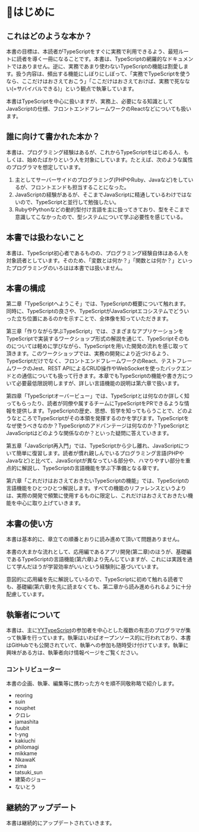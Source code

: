 # 🚧はじめに

## これはどのような本か？

本書の目標は、本読者がTypeScriptをすぐに実務で利用できるよう、最短ルートに読者を導く一冊になることです。本書は、TypeScriptの網羅的なドキュメントではありません。逆に、実務であまり使わないTypeScriptの機能は割愛します。扱う内容は、頻出する機能にしぼりにしぼって、「実務でTypeScriptを使うなら、ここだけはおさえておこう」「ここだけはおさえておけば、実務で死なない\(=サバイバルできる\)」という観点で執筆しています。

本書はTypeScriptを中心に扱いますが、実務上、必要になる知識としてJavaScriptの仕様、フロントエンドフレームワークのReactなどについても扱います。

## 誰に向けて書かれた本か？

本書は、プログラミング経験はあるが、これからTypeScriptをはじめる人、もしくは、始めたばかりという人を対象にしています。たとえば、次のような属性のプログラマを想定しています。

1. 主としてサーバーサイドのプログラミング\(PHPやRuby、Javaなど\)をしているが、フロントエンドも担当することになった。
2. JavaScriptの経験があるが、そこまでJavaScriptに精通しているわけではないので、TypeScriptと並行して勉強したい。
3. RubyやPythonなどの動的型付け言語を主に扱ってきており、型をそこまで意識してこなかったので、型システムについて学ぶ必要性を感じている。

## 本書では扱わないこと

本書は、TypeScript初心者であるものの、プログラミング経験自体はある人を対象読者としています。そのため、「変数とは何か？」「関数とは何か？」といったプログラミングのいろはは本書では扱いません。

## 本書の構成

第二章「TypeScriptへようこそ」では、TypeScriptの概要について触れます。同時に、TypeScriptの良さや、TypeScriptがJavaScriptエコシステムでどういった立ち位置にあるのかを示すことで、全体像を知っていただきます。

第三章「作りながら学ぶTypeScript」では、さまざまなアプリケーションをTypeScriptで実装するワークショップ形式の解説を通じて、TypeScriptそのものについては軽めに学びながら、TypeScriptを用いた開発の流れを感じ取って頂きます。このワークショップでは、実務の開発により近づけるよう、TypeScriptだけでなく、フロントエンドフレームワークのReact、テストフレームワークのJest、REST APIによるCRUD操作やWebSocketを使ったバックエンドとの通信についても扱って行きます。本章でもTypeScriptの機能や書き方について必要最低限説明しますが、詳しい言語機能の説明は第六章で扱います。

第四章「TypeScriptオーバービュー」では、TypeScriptとは何なのか詳しく知ってもらったり、読者が同僚や属するチームにTypeScriptをPRできるような情報を提供します。TypeScriptの歴史、思想、哲学を知ってもらうことで、どのようなところでTypeScriptがその本領を発揮するのかを学びます。TypeScriptをなぜ使うべきなのか？TypeScriptのアドバンテージは何なのか？TypeScriptとJavaScriptはどのような関係なのか？といった疑問に答えていきます。

第五章「JavaScript再入門」では、TypeScriptから少し離れ、JavaScriptについて簡単に復習します。読者が慣れ親しんでいるプログラミング言語\(PHPやJavaなど\)と比べて、JavaScriptが異なっている部分や、ハマりやすい部分を重点的に解説し、TypeScriptの言語機能を学ぶ下準備となる章です。

第六章「これだけはおさえておきたいTypeScriptの機能」では、TypeScriptの言語機能をひとつひとつ解説します。すべての機能のリファレンスというよりは、実際の開発で頻繁に使用するものに限定し、これだけはおさえておきたい機能を中心に取り上げていきます。

## 本書の使い方

本書は基本的に、章立ての順番とおりに読み進めて頂いて問題ありません。

本書の大まかな流れとして、応用編であるアプリ開発\(第二章\)のほうが、基礎編であるTypeScriptの言語機能\(第六章\)より先んじていますが、これには実践を通じて学んだほうが学習効率がいいという経験則に基づいています。

意図的に応用編を先に解説しているので、TypeScriptに初めて触れる読者でも、基礎編\(第六章\)を先に読まなくても、第二章から読み進められるように十分配慮しています。

## 執筆者について

本書は、主に[YYTypeScript](https://yyts.connpass.com/)の参加者を中心とした複数の有志のプログラマが集って執筆を行っています。執筆はいわばオープンソース的に行われており、本書はGitHubでも公開されていて、執筆への参加も随時受け付けています。執筆に興味がある方は、執筆者向け情報ページをご覧ください。

### コントリビューター

本書の企画、執筆、編集等に携わった方々を順不同敬称略で紹介します。

* reoring
* suin
* nouphet
* クロレ
* jamashita
* fuubit
* t-yng
* kakiuchi
* philomagi
* mikkame
* NkawaK
* zima
* tatsuki\_sun
* 建築のジョー
* ないとう

## 継続的アップデート

本書は継続的にアップデートされていきます。


